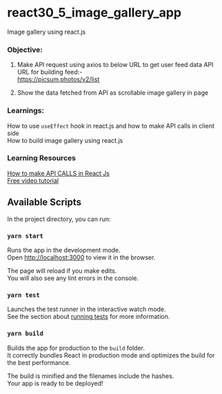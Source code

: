 # react30_5_image_gallery_app
Image gallery using react.js

### Objective:
1. Make API request using axios to below URL to get user feed data 
API URL for building feed:-   
https://picsum.photos/v2/list

2. Show the data fetched from API as scrollable image gallery in page

### Learnings:
How to use `useEffect` hook in react.js and how to make API calls in client side  
How to build image gallery using react.js


### Learning Resources     
[How to make API CALLS in React Js](https://reactjs.org/docs/faq-ajax.html)     
[Free video tutorial](https://www.youtube.com/watch?v=U9T6YkEDkMo)

## Available Scripts

In the project directory, you can run:

### `yarn start`

Runs the app in the development mode.<br />
Open [http://localhost:3000](http://localhost:3000) to view it in the browser.

The page will reload if you make edits.<br />
You will also see any lint errors in the console.

### `yarn test`

Launches the test runner in the interactive watch mode.<br />
See the section about [running tests](https://facebook.github.io/create-react-app/docs/running-tests) for more information.

### `yarn build`

Builds the app for production to the `build` folder.<br />
It correctly bundles React in production mode and optimizes the build for the best performance.

The build is minified and the filenames include the hashes.<br />
Your app is ready to be deployed!
